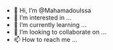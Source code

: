 - 👋 Hi, I’m @MahamadouIssa
- 👀 I’m interested in ...
- 🌱 I’m currently learning ...
- 💞️ I’m looking to collaborate on ...
- 📫 How to reach me ...

<!---
MahamadouIssa/MahamadouIssa is a ✨ special ✨ repository because its `README.md` (this file) appears on your GitHub profile.
You can click the Preview link to take a look at your changes.
--->
